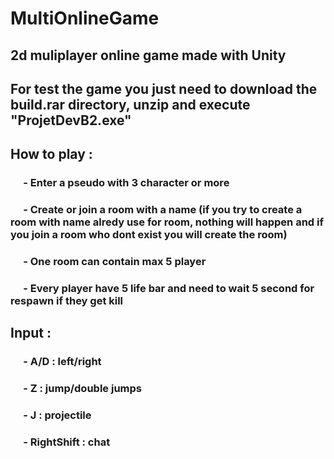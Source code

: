 # MultiOnlineGame
## 2d muliplayer online game made with Unity

## For test the game you just need to download the build.rar directory, unzip and execute "ProjetDevB2.exe"

## How to play : 
### &emsp; - Enter a pseudo with 3 character or more
### &emsp; - Create or join a room with a name (if you try to create a room with name alredy use for room, nothing will happen and if you join a room who dont exist you will create the room)
### &emsp; - One room can contain max 5 player
### &emsp; - Every player have 5 life bar and need to wait 5 second for respawn if they get kill 

## Input :
### &emsp; - A/D : left/right
### &emsp; - Z : jump/double jumps
### &emsp; - J : projectile
### &emsp; - RightShift : chat
